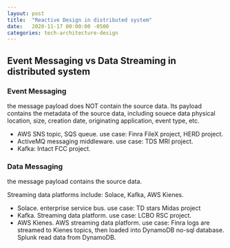 ```yaml
---
layout: post
title:  "Reactive Design in distributed system"
date:   2020-11-17 00:00:00 -0500
categories: tech-architecture-design
---
```


## Event Messaging vs Data Streaming in distributed system

### Event Messaging

the message payload does NOT contain the source data. Its payload contains the metadata of the source data, including souece data physical location, size, creation date, originating application, event type, etc.

- AWS SNS topic, SQS queue. use case: Finra FileX project, HERD project.
- ActiveMQ messaging middleware. use case: TDS MRI project.
- Kafka: Intact FCC project. 


### Data Messaging

the message payload contains the source data.

Streaming data platforms include: Solace, Kafka, AWS Kienes.

- Solace. enterprise service bus. use case: TD stars Midas project
- Kafka. Streaming data platform. use case: LCBO RSC project. 
- AWS Kienes. AWS streaming data platform. use case: Finra logs are streamed to Kienes topics, then loaded into DynamoDB no-sql database. Splunk read data from DynamoDB. 